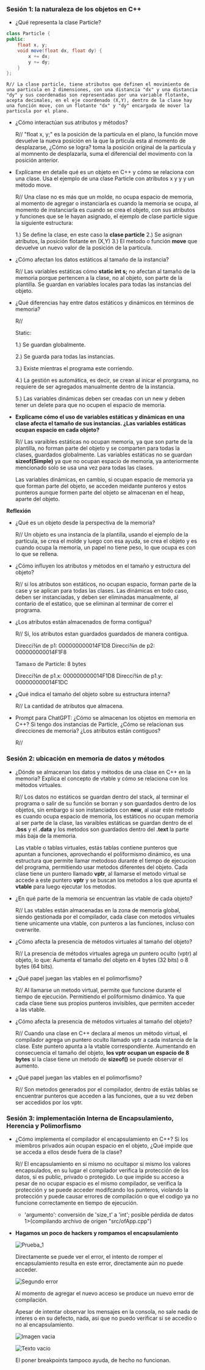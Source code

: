 ### Sesión 1: la naturaleza de los objetos en C++



- ¿Qué representa la clase Particle?


```c#
class Particle {
public:
    float x, y;
    void move(float dx, float dy) {
        x += dx;
        y += dy;
    }
};

```

    R// La clase particle, tiene atributos que definen el movimiento de una particula en 2 dimensiones, con una distancia "dx" y una distancia "dy" y sus coordenadas son representadas por una variable flotante, acepta decimales, en el eje coordenado (X,Y), dentro de la clase hay una función move, con un flotante "dx" y "dy" encargada de mover la particula por el plano.


- ¿Cómo interactúan sus atributos y métodos?

    R// "float x, y;" es la posición de la particula en el plano, la función move devuelve la nueva posición en la que la prticula esta al momento de desplazarse, ¿Cómo se logra? toma la posición original de la particula y al momnento de desplazarla, suma el diferencial del movimento con la posición anterior.


- Explícame en detalle qué es un objeto en C++ y cómo se relaciona con una clase. Usa el ejemplo de una clase Particle con atributos x y y y un método move.

    R// Una clase no es más que un molde, no ocupa espacio de memoria, al momento de agregar o instanciarla es cuando la memoria se ocupa, al momento de instanciarla es cuando se crea el objeto, con sus atributos y funciones que se le hayan asignado, el ejemplo de clase particle sigue la siguiente estructura:

    1.) Se define la clase, en este caso la **clase particle**
    2.) Se asignan atributos, la posición flotante en (X,Y) 
    3.) El metodo o función **move** que devuelve un nuevo valor de la posición de la particula. 


- ¿Cómo afectan los datos estáticos al tamaño de la instancia?

    R// Las variables estáticas cómo  **static int s;** no afectan al tamaño de la memoria porque pertencen a la clase, no al objeto, son parte de la plantilla. Se guardan en variables locales para todas las instancias del objeto.

- ¿Qué diferencias hay entre datos estáticos y dinámicos en términos de memoria?

    R// 
    
    Static:

    1.) Se guardan globalmente.

    2.) Se guarda para todas las instancias.

    3.) Existe mientras el programa este corriendo.

    4.) La gestión es automática, es decir, se crean al inicar el prorgrama, no requiere de ser agregados manualmente dentro de la instancia. 

    5.) Las variables dinámicas deben ser creadas con un new y deben tener un delete para que no ocupen el espacio de memoria.

- **Explícame cómo el uso de variables estáticas y dinámicas en una clase afecta el tamaño de sus instancias. ¿Las variables estáticas ocupan espacio en cada objeto?**

    R// Las varaibles estáticas no ocupan memoria, ya que son parte de la plantilla, no forman parte del objeto y se comparten para todas la clases, guardados globalmente. Las variables estáticas no se guardan **sizeof(Simple)** ya que no ocupan espacio de memoria, ya anteriormente mencionado solo se usa una vez para todas las clases.

    Las variables dinámicas, en cambio, si ocupan espacio de memoria ya que forman parte del objeto, se acceden meidante punteros y estos punteros aunque formen parte del objeto se almacenan en el heap, aparte del objeto.


**Reflexión**

- ¿Qué es un objeto desde la perspectiva de la memoria?

    R// Un objeto es una instancia de la plantilla, usando el ejemplo de la particula, se crea el molde y luego con esa ayuda, se crea el objeto y es cuando ocupa la memoria, un papel no tiene peso, lo que ocupa es con lo que se rellena. 

- ¿Cómo influyen los atributos y métodos en el tamaño y estructura del objeto?

    R// si los atributos son estáticos, no ocupan espacio, forman parte de la case y se aplican para todas las clases. Las dinámicas en todo caso, deben ser instanciadas, y deben ser eliminadas manualmente, al contario de el estatico, que se eliminan al terminar de correr el programa. 


- ¿Los atributos están almacenados de forma contigua?

    R// Si, los atributos estan guardados guardados de manera contigua.

    Direcci¾n de p1: 000000000014F1D8
    Direcci¾n de p2: 000000000014F1F8


    Tama±o de Particle: 8 bytes


    Direcci¾n de p1.x: 000000000014F1D8
    Direcci¾n de p1.y: 000000000014F1DC

- ¿Qué indica el tamaño del objeto sobre su estructura interna?

    R// La cantidad de atributos que almacena.

- Prompt para ChatGPT: ¿Cómo se almacenan los objetos en memoria en C++? Si tengo dos instancias de Particle, ¿Cómo se relacionan sus direcciones de memoria? ¿Los atributos están contiguos?

    R//




### Sesión 2: ubicación en memoria de datos y métodos

- ¿Dónde se almacenan los datos y métodos de una clase en C++ en la memoria? Explica el concepto de vtable y cómo se relaciona con los métodos virtuales.

    R// Los datos no estáticos se guardan dentro del stack, al terminar el programa o salir de su función se borran y son guardados dentro de los objetos, sin embargo si son instanciados con **new**, al usar este metodo es cuando ocupa espacio de memoria, los estáticos no ocupan memoria al ser parte de la clase, las varaibles estáticas se guardan dentro de el **.bss** y el **.data** y los metodos son guardados dentro del **.text** la parte más baja de la memoria. 

    Las vtable o tablas virtuales, estás tablas contiene punteros que apuntan a funciones, aprovechando el poliformismo dinámico, es una estructura que permite llamar metodoso durante el tiempo de ejecucion del programa, permitiendo usar metodos diferentes del objeto. Cada clase tiene un puntero llamado **vptr**, al llamarse el metodo virtual se accede a este puntero **vptr** y se buscan los metodos a los que apunta el **vtable** para luego ejecutar los metodos.



- ¿En qué parte de la memoria se encuentran las vtable de cada objeto?

    R// Las vtables están almacenadas en la zona de memoria global, siendo gestionada por el compilador, cada clase con metodos virtuales tiene unicamente una vtable, con punteros a las funciones, incluso con overwrite.


- ¿Cómo afecta la presencia de métodos virtuales al tamaño del objeto?

    R// La presencia de métodos virtuales agrega un puntero oculto (vptr) al objeto, lo que:
     Aumenta el tamaño del objeto en 4 bytes (32 bits) o 8 bytes (64 bits).

- ¿Qué papel juegan las vtables en el polimorfismo?

    R// Al llamarse un metodo virtual, permite que funcione durante el tiempo de ejecución. Permitiendo el poliformismo dinámico. Ya que cada clase tiene sus propios punteros invisibles, que permiten acceder a las vtable. 


- ¿Cómo afecta la presencia de métodos virtuales al tamaño del objeto?

    R// Cuando una clase en C++ declara al menos un método virtual, el compilador agrega un puntero oculto llamado vptr a cada instancia de la clase. Este puntero apunta a la vtable correspondiente. Aumentando en consecuencia el tamaño del objeto, **los vptr ocupan un espacio de 8 bytes** si la clase tiene un metodo de **sizeof()** se puede observar el aumento.




- ¿Qué papel juegan las vtables en el polimorfismo?

    R// Son metodos generados por el compilador, dentro de estás tablas se encuentrar punteros que acceden a las funciones, que a su vez deben ser accedidos por los vptr.





### Sesión 3: implementación Interna de Encapsulamiento, Herencia y Polimorfismo


- ¿Cómo implementa el compilador el encapsulamiento en C++? Si los miembros privados aún ocupan espacio en el objeto, ¿Qué impide que se acceda a ellos desde fuera de la clase?


    R// El encapsulamiento en si mismo no ocultapor si mismo los valores encapsulados, en su lugar el compilador verifica la protección de los datos, si es public, privado o protegido. Lo que impide su acceso a pesar de no ocupar espacio es el mismo compilador, se verifica la protección y se puede acceder modifcando los punteros, violando la protección y puede causar errores de compilación o que el codigo ya no funcione correctamente en tiempo de ejecución.

    - 'argumento': conversión de 'size_t' a 'int'; posible pérdida de datos
1>(compilando archivo de origen "src/ofApp.cpp")
 

- **Hagamos un poco de hackers y rompamos el encapsulamiento**


    ![Prueba_1](image.png)

    Directamente se puede ver el error, el intento de romper el encapsulamiento resulta en este error, directamente aún no puede acceder.


    ![Segundo error](image-1.png)

    Al momento de agregar el nuevo acceso se produce un nuevo error de compilación.

    Apesar de intentar observar los mensajes en la consola, no sale nada de interes o en su defecto, nada, asi que no puedo verificar si se accedio o no al encapsulamiento.


    ![Imagen vacia](image-2.png)



    ![Texto vacio](image-3.png)

    El poner breakpoints tampoco ayuda, de hecho no funcionan.
